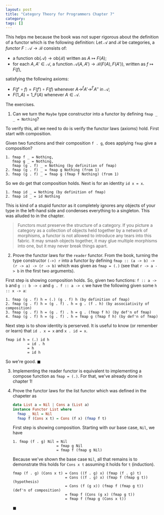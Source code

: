 ```yaml
---
layout: post
title: "Category Theory for Programmers Chapter 7"
category:
tags: []
---
```


This helps me because the book was not super rigorous about the
definition of a functor which is the following definition: Let
$\mathscr{A}$ and $\mathscr{B}$ be categories, a *functor*
$F:\mathscr{A} \to \mathscr{B}$ consists of:

* a function $\mathrm{ob}(\mathscr{A}) \to \mathrm{ob}(\mathscr{B})$
  written as $A \mapsto F(A)$;
* for each $A, A' \in \mathscr{A}$, a function $\mathscr{A}(A,A') \to
  \mathscr{B}(F(A), F(A'))$, written as $f \mapsto F(f)$,

satisfying the following axioms:

* $F(f' \circ f) = F(f') \circ F(f)$ whenever $A \to^{f} A' \to^{f'}
  A''$ in $\mathscr{A}$;
* $F(1\_A) = 1\_{F(A)}$ whenever $A \in \mathscr{A}$.

The exercises.

1. Can we turn the `Maybe` type constructor into a functor by defining
   `fmap _ _ = Nothing`?

  To verify this, all we need to do is verify the functor laws
  (axioms) hold. First start with composition.

  Given two functions and their composition `f . g`, does applying
  `fmap` give a composition?

  ```
  1. fmap f _ = Nothing,
     fmap g _ = Nothing,
     fmap (g . f) _ = Nothing (by definition of fmap)
  2. fmap (g . f) _ = fmap g Nothing (from 1)
  3. fmap (g . f) _ = fmap g (fmap f Nothing) (from 1)
  ```
  
  So we do get that composition holds. Next is for an identity
  `id x = x`.

  ```
  1. fmap id _ = Nothing (by definition of fmap)
  2. fmap id _ = id Nothing
  ```

  This is kind of a stupid functor as it completely ignores any
  objects of your type in the left-hand side and condenses everything
  to a singleton. This was alluded to in the chapter.

  > Functors must preserve the structure of a category. If you picture
  > a category as a collection of objects held together by a network
  > of morphisms, a functor is not allowed to introduce any tears into
  > this fabric. It may smash objects together, it may glue multiple
  > morphisms into one, but it may never break things apart.

2. Prove the functor laws for the `reader` functor. From the book,
   turning the type constructor `(->) r` into a functor by defining
   `fmap :: (a -> b) -> (r -> a) -> (r -> b)` which was given as `fmap
   = (.)` (see that `r -> a -> b` in the first two arguments).

  First step is showing composition holds. So, given two functions: `f
  :: a -> b` and `g :: b -> c` and `g . f :: a -> c` we have the
  following given some `h :: x -> a`:

   ```
   1. fmap (g . f) h = (.) (g . f) h (by definition of fmap)
   2. fmap (g . f) h = (g . f) . h = g . (f . h) (by associativity of composition)
   3. fmap (g . f) h = (g . f) . h = g . (fmap f h) (by def'n of fmap)
   4. fmap (g . f) h = (g . f) . h = fmap g (fmap f h) (by def'n of fmap)
   ```

   Next step is to show identity is perserved. It is useful to know
   (or remember or learn) that `id . x = x` and `x . id = x`.

   ```
   fmap id h = (.) id h
             = id . h
             = h
             = id h
   ```

   So we're good. $\blacksquare$

3. Implementing the reader functor is equivalent to implementing a
   compose function as `fmap = (.)`. For that, we've already done in
   chapter 1!

4. Prove the functor laws for the list functor which was defined in
   the chapeter as
   ```haskell
   data List a = Nil | Cons a (List a)
   instance Functor List where
     fmap _ Nil = Nil
     fmap f (Cons x t) = Cons (f x) (fmap f t)
   ```

   First step is showing composition. Starting with our base case,
   `Nil`, we have
   ```
   1. fmap (f . g) Nil = Nil
                       = fmap g Nil
                       = fmap f (fmap g Nil)
   ```
   Because we've shown the base case `Nil`, all that remains is to
   demonstrate this holds for `Cons x t` assuming it holds for `t`
   (induction). 
   ```
   fmap (f . g) (Cons x t) = Cons ((f . g) x) (fmap (f . g) t)
                           = Cons ((f . g) x) (fmap f (fmap g t)) (hypothesis)
                           = Cons (f (g x)) (fmap f (fmap g t))   (def'n of composition)
                           = fmap f (Cons (g x) (fmap g t))
                           = fmap f (fmap g (Cons x t))
   ```
   $\blacksquare$

